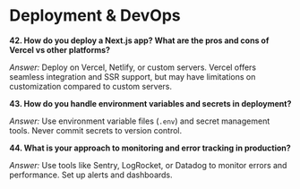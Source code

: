 # Deployment & DevOps

**42. How do you deploy a Next.js app? What are the pros and cons of Vercel vs other platforms?**

*Answer:* Deploy on Vercel, Netlify, or custom servers. Vercel offers seamless integration and SSR support, but may have limitations on customization compared to custom servers.

**43. How do you handle environment variables and secrets in deployment?**

*Answer:* Use environment variable files (`.env`) and secret management tools. Never commit secrets to version control.

**44. What is your approach to monitoring and error tracking in production?**

*Answer:* Use tools like Sentry, LogRocket, or Datadog to monitor errors and performance. Set up alerts and dashboards. 